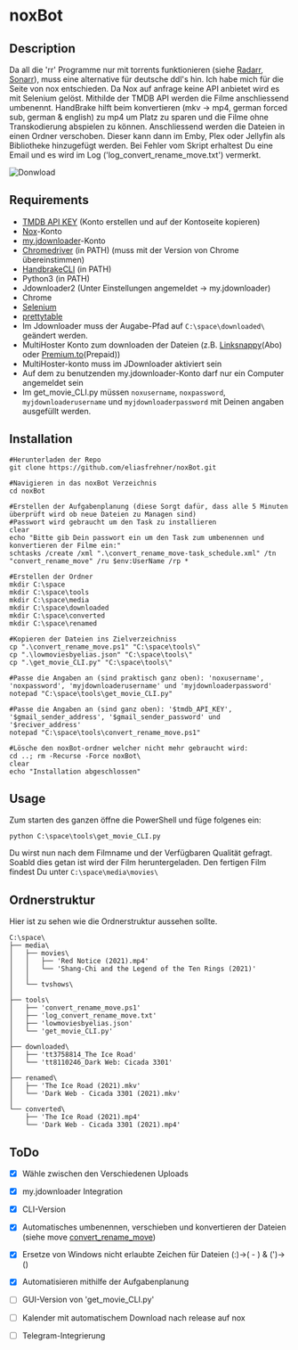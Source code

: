 # noxBot


## Description
Da all die 'rr' Programme nur mit torrents funktionieren (siehe [Radarr](https://radarr.video/), [Sonarr](https://sonarr.tv/)), muss eine alternative für deutsche ddl's hin. Ich habe mich für die Seite von nox entschieden. Da Nox auf anfrage keine API anbietet wird es mit Selenium gelöst. Mithilde der TMDB API werden die Filme anschliessend umbenennt. HandBrake hilft beim konvertieren (mkv -> mp4, german forced sub, german & english) zu mp4 um Platz zu sparen und die Filme ohne Transkodierung abspielen zu können. Anschliessend werden die Dateien in einen Ordner verschoben. Dieser kann dann im Emby, Plex oder Jellyfin als Bibliotheke hinzugefügt werden. Bei Fehler vom Skript erhaltest Du eine Email und es wird im Log ('log_convert_rename_move.txt') vermerkt.


![Donwload](https://i.imgur.com/5e235hS.gif)

## Requirements
- [TMDB API KEY](https://www.themoviedb.org/settings/api?language=de-CH) (Konto erstellen und auf der Kontoseite kopieren)
- [Nox](https://nox.to/)-Konto
- [my.jdownloader](https://my.jdownloader.org)-Konto
- [Chromedriver](https://chromedriver.chromium.org/) (in PATH) (muss mit der Version von Chrome übereinstimmen)
- [HandbrakeCLI](https://handbrake.fr/downloads2.php) (in PATH)
- Python3 (in PATH)
- Jdownloader2 (Unter Einstellungen angemeldet -> my.jdownloader)
- Chrome
- [Selenium](https://pypi.org/project/selenium/)
- [prettytable](https://pypi.org/project/prettytable/)
- Im Jdownloader muss der Augabe-Pfad auf `C:\space\downloaded\` geändert werden.
- MultiHoster Konto zum downloaden der Dateien (z.B. [Linksnappy](https://linksnappy.com/?ref=354818)(Abo) oder [Premium.to](http://premium.to/?ref=GY2TCMBQ)(Prepaid))
- MultiHoster-konto muss im JDownloader aktiviert sein
- Auf dem zu benutzenden my.jdownloader-Konto darf nur ein Computer angemeldet sein
- Im get_movie_CLI.py müssen `noxusername`, `noxpassword`, `myjdownloaderusername` und `myjdownloaderpassword` mit Deinen angaben ausgefüllt werden.




## Installation
```
#Herunterladen der Repo
git clone https://github.com/eliasfrehner/noxBot.git

#Navigieren in das noxBot Verzeichnis
cd noxBot

#Erstellen der Aufgabenplanung (diese Sorgt dafür, dass alle 5 Minuten überprüft wird ob neue Dateien zu Managen sind)
#Passwort wird gebraucht um den Task zu installieren
clear
echo "Bitte gib Dein passwort ein um den Task zum umbenennen und konvertieren der Filme ein:"
schtasks /create /xml ".\convert_rename_move-task_schedule.xml" /tn "convert_rename_move" /ru $env:UserName /rp *

#Erstellen der Ordner
mkdir C:\space
mkdir C:\space\tools
mkdir C:\space\media
mkdir C:\space\downloaded
mkdir C:\space\converted
mkdir C:\space\renamed

#Kopieren der Dateien ins Zielverzeichniss
cp ".\convert_rename_move.ps1" "C:\space\tools\"
cp ".\lowmoviesbyelias.json" "C:\space\tools\"
cp ".\get_movie_CLI.py" "C:\space\tools\"

#Passe die Angaben an (sind praktisch ganz oben): 'noxusername', 'noxpassword', 'myjdownloaderusername' und 'myjdownloaderpassword'
notepad "C:\space\tools\get_movie_CLI.py"

#Passe die Angaben an (sind ganz oben): '$tmdb_API_KEY', '$gmail_sender_address', '$gmail_sender_password' und '$reciver_address'
notepad "C:\space\tools\convert_rename_move.ps1"

#Lösche den noxBot-ordner welcher nicht mehr gebraucht wird:
cd ..; rm -Recurse -Force noxBot\
clear
echo "Installation abgeschlossen"

```


## Usage
Zum starten des ganzen öffne die PowerShell und füge folgenes ein:
```
python C:\space\tools\get_movie_CLI.py
```
Du wirst nun nach dem Filmname und der Verfügbaren Qualität gefragt. Soabld dies getan ist wird der Film heruntergeladen. 
Den fertigen Film findest Du unter `C:\space\media\movies\`



## Ordnerstruktur
Hier ist zu sehen wie die Ordnerstruktur aussehen sollte.
```
C:\space\
├── media\
│   ├── movies\
│   │   ├── 'Red Notice (2021).mp4'
│   │   └── 'Shang-Chi and the Legend of the Ten Rings (2021)'
│   │
│   └── tvshows\
│
├── tools\
│   ├── 'convert_rename_move.ps1'
│   ├── 'log_convert_rename_move.txt'
│   ├── 'lowmoviesbyelias.json'
│   └── 'get_movie_CLI.py'
│
├── downloaded\
│   ├── 'tt3758814_The Ice Road'
│   └── 'tt8110246_Dark Web: Cicada 3301'
│
├── renamed\
│   ├── 'The Ice Road (2021).mkv'
│   └── 'Dark Web - Cicada 3301 (2021).mkv'
│
└── converted\
    ├── 'The Ice Road (2021).mp4'
    └── 'Dark Web - Cicada 3301 (2021).mp4'
```




## ToDo
- [x] Wähle zwischen den Verschiedenen Uploads
- [x] my.jdownloader Integration
- [x] CLI-Version
- [x] Automatisches umbenennen, verschieben und konvertieren der Dateien (siehe move [convert_rename_move](#))
- [x] Ersetze von Windows nicht erlaubte Zeichen für Dateien (:)->( - ) & (')->()
- [x] Automatisieren mithilfe der Aufgabenplanung
- [ ] GUI-Version von 'get_movie_CLI.py'
- [ ] Kalender mit automatischem Download nach release auf nox
- [ ] Telegram-Integrierung

